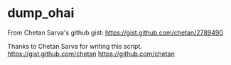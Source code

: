 # dump_ohai

From Chetan Sarva's github gist:
https://gist.github.com/chetan/2789490

Thanks to Chetan Sarva for writing this script.
https://gist.github.com/chetan
https://github.com/chetan
